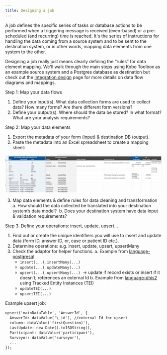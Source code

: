 ```yaml
---
title: Designing a job
---
```


A job defines the specific series of tasks or database actions to be performed
when a triggering message is received (even-based) or a pre-scheduled (and
recurring) time is reached. It's the series of instructions for handling the
data coming from a source system and to be sent to the destination system, or in
other words, mapping data elements from one system to the other.

Designing a job really just means clearly defining the “rules” for data element
mapping. We'll walk through the main steps using Kobo Toolbox as an example
source system and a Postgres database as destination but check out the [Integration design](https://docs.openfn.org/documentation/design/design-quickstart/) page for more details on data flow diagrams and mappings.

Step 1: Map your data flows

1. Define your input(s). What data collection forms are used to collect data?
   How many forms? Are there different form versions?
2. Define your output(s). Where should the data be stored? In what format? What
   are your analysis requirements?

Step 2: Map your data elements

1. Export the metadata of your form (input) & destination DB (output).
2. Paste the metadata into an Excel spreadsheet to create a mapping sheet:

![Sample mapping sheet](/img/data-element-mapping.png)

3. Map data elements & define rules for data cleaning and transformation a. How
   should the data collected be translated into your destination system’s data
   model?  b. Does your destination system have data input & validation
   requirements?

Step 3. Define your operations: insert, update, upsert...

1. Find out or create the unique identifiers you will use to insert and update
   data (form ID, answer ID, or, case or patient ID etc.).
2. Determine operations: e.g. insert, update, upsert, upsertMany
3. Check the adaptor for helper functions. a. Example from
   [language-postgresql](https://github.com/OpenFn/language-postgresql)
   - `insert(...)`, `insertMany(...)`
   - `update(...)`, `updateMany(...)`
   - `upsert(...)`, `upsertMany(...)`  → update if record exists or insert if it
     doesn’t; references an external Id b. Example from
     [language-dhis2](https://github.com/OpenFn/language-dhis2) using Tracked
     Entity Instances (TEI)
   - `updateTEI(...)`
   - `upsertTEI(...)`

Example upsert job:

```
upsert('mainDataTable', 'AnswerId', {
  AnswerId: dataValue('\_id'), //external Id for upsert
  column: dataValue('firstQuestion)'),
  LastUpdate: new Date().toISOString(),
  Participant: dataValue('participant'),
  Surveyor: dataValue('surveyor'),
  ...
});
```
